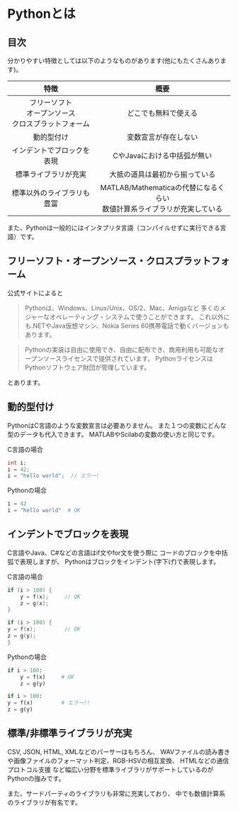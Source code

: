# Pythonとは

## 目次
分かりやすい特徴としては以下のようなものがあります(他にもたくさんあります)。

|特徴|概要|
|:-:|:-:|
|フリーソフト<br>オープンソース<br>クロスプラットフォーム|どこでも無料で使える|
|動的型付け|変数宣言が存在しない|
|インデントでブロックを表現|CやJavaにおける中括弧が無い|
|標準ライブラリが充実|大抵の道具は最初から揃っている|
|標準以外のライブラリも豊富|MATLAB/Mathematicaの代替になるくらい<br>数値計算系ライブラリが充実している|

また、Pythonは一般的にはインタプリタ言語（コンパイルせずに実行できる言語）です。

## フリーソフト・オープンソース・クロスプラットフォーム
公式サイトによると
> Pythonは、Windows、Linux/Unix、OS/2、Mac、Amigaなど
> 多くのメジャーなオペレーティング・システムで使うことができます。
> これ以外にも.NETやJava仮想マシン、Nokia Series 60携帯電話で動くバージョンもあります。

> Pythonの実装は自由に使用でき、自由に配布でき、商用利用も可能なオープンソースライセンスで提供されています。
> PythonライセンスはPythonソフトウェア財団が管理しています。

とあります。

## 動的型付け
PythonはC言語のような変数宣言は必要ありません。
また１つの変数にどんな型のデータも代入できます。
MATLABやScilabの変数の使い方と同じです。

C言語の場合
``` c
int i;
i = 42;
i = "hello world";  // エラー!
```

Pythonの場合
``` python
i = 42
i = "hello world"  # OK
```

## インデントでブロックを表現
C言語やJava、C#などの言語はif文やfor文を使う際に
コードのブロックを中括弧で表現しますが、
Pythonはブロックをインデント(字下げ)で表現します。

C言語の場合
``` c
if (i > 100) {
    y = f(x);     // OK
    z = g(x);
}
```
``` c
if (i > 100) {
y = f(x);         // OK
z = g(y);
}
```

Pythonの場合
``` python
if i > 100:
    y = f(x)     # OK
    z = g(y)
```
``` python
if i > 100:
y = f(x)         # エラー!!
z = g(y)
```

## 標準/非標準ライブラリが充実
CSV, JSON, HTML, XMLなどのパーサーはもちろん、
WAVファイルの読み書きや画像ファイルのフォーマット判定、RGB-HSVの相互変換、
HTMLなどの通信プロトコル支援
など幅広い分野を標準ライブラリがサポートしているのがPythonの強みです。

また、サードパーティのライブラリも非常に充実しており、
中でも数値計算系のライブラリが有名です。
